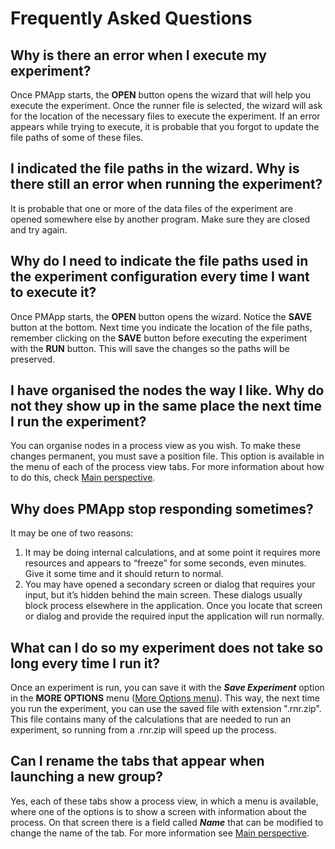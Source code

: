 ﻿---
sidebar_position: 8
---

# Frequently Asked Questions

## Why is there an error when I execute my experiment?

Once PMApp starts, the **OPEN** button opens the wizard that will help you execute the experiment. Once the runner file is selected, the wizard will ask for the location of the necessary files to execute the experiment. If an error appears while trying to execute, it is probable that you forgot to update the file paths of some of these files. 

## I indicated the file paths in the wizard. Why is there still an error when running the experiment?

It is probable that one or more of the data files of the experiment are opened somewhere else by another program. Make sure they are closed and try again.

## Why do I need to indicate the file paths used in the experiment configuration every time I want to execute it?

Once PMApp starts, the **OPEN** button opens the wizard. Notice the **SAVE** button at the bottom. Next time you indicate the location of the file paths, remember clicking on the **SAVE** button before executing the experiment with the **RUN** button. This will save the changes so the paths will be preserved.

## I have organised the nodes the way I like. Why do not they show up in the same place the next time I run the experiment?

You can organise nodes in a process view as you wish. To make these changes permanent, you must save a position file. This option is available in the menu of each of the process view tabs. For more information about how to do this, check [Main perspective](./pmapp/main-perspective.md).

## Why does PMApp stop responding sometimes?

It may be one of two reasons: 

1. It may be doing internal calculations, and at some point it requires more resources and appears to “freeze” for some seconds, even minutes. Give it some time and it should return to normal. 
2. You may have opened a secondary screen or dialog that requires your input, but it’s hidden behind the main screen. These dialogs usually block process elsewhere in the application. Once you locate that screen or dialog and provide the required input the application will run normally.

## What can I do so my experiment does not take so long every time I run it?

Once an experiment is run, you can save it with the **_Save Experiment_** option in the **MORE OPTIONS** menu ([More Options menu](./pmapp/menu/more-options-menu.md)). This way, the next time you run the experiment, you can use the saved file with extension ".rnr.zip". This file contains many of the calculations that are needed to run an experiment, so running from a .rnr.zip will speed up the process.

## Can I rename the tabs that appear when launching a new group?

Yes, each of these tabs show a process view, in which a menu is available, where one of the options is to show a screen with information about the process. On that screen there is a field called **_Name_** that can be modified to change the name of the tab. For more information see [Main perspective](./pmapp/main-perspective.md).